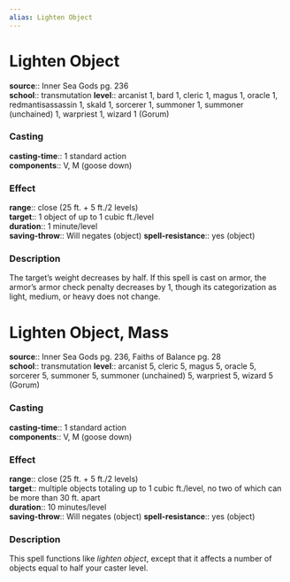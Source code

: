 ```yaml
---
alias: Lighten Object
---
```


# Lighten Object 

**source**:: Inner Sea Gods pg. 236  
**school**:: transmutation
**level**:: arcanist 1, bard 1, cleric 1, magus 1, oracle 1, redmantisassassin 1, skald 1, sorcerer 1, summoner 1, summoner (unchained) 1, warpriest 1, wizard 1 (Gorum)

### Casting 

**casting-time**:: 1 standard action  
**components**:: V, M (goose down)

### Effect 

**range**:: close (25 ft. + 5 ft./2 levels)  
**target**:: 1 object of up to 1 cubic ft./level  
**duration**:: 1 minute/level  
**saving-throw**:: Will negates (object)
**spell-resistance**:: yes (object)

### Description 

The target’s weight decreases by half. If this spell is cast on armor, the armor’s armor check penalty decreases by 1, though its categorization as light, medium, or heavy does not change.

# Lighten Object, Mass 

**source**:: Inner Sea Gods pg. 236, Faiths of Balance pg. 28  
**school**:: transmutation
**level**:: arcanist 5, cleric 5, magus 5, oracle 5, sorcerer 5, summoner 5, summoner (unchained) 5, warpriest 5, wizard 5 (Gorum)

### Casting 

**casting-time**:: 1 standard action  
**components**:: V, M (goose down)

### Effect 

**range**:: close (25 ft. + 5 ft./2 levels)  
**target**:: multiple objects totaling up to 1 cubic ft./level, no two of which can be more than 30 ft. apart  
**duration**:: 10 minutes/level  
**saving-throw**:: Will negates (object)
**spell-resistance**:: yes (object)

### Description 

This spell functions like *lighten object*, except that it affects a number of objects equal to half your caster level.
